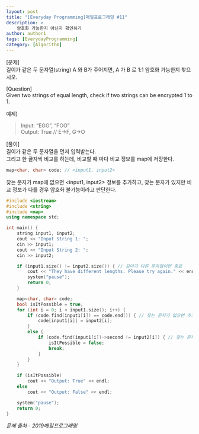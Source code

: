```yaml
---
layout: post
title: "[Everyday Programming]매일프로그래밍 #11"
description: >  
    암호화 가능한지 아닌지 확인하기
author: author1
tags: [EverydayProgramming]
category: [Algorithm]
---
```


[문제]  
길이가 같은 두 문자열(string) A 와 B가 주어지면, A 가 B 로 1:1 암호화 가능한지 찾으시오.  

[Question]  
Given two strings of equal length, check if two strings can be encrypted 1 to 1.  

예제)
> Input: “EGG”, “FOO”   
  Output: True // E->F, G->O  


[풀이]  
길이가 같은 두 문자열을 먼저 입력받는다.  
그리고 한 글자씩 비교를 하는데, 비교할 때 마다 비교 정보를 map에 저장한다.  
~~~c++
map<char, char> code; // <input1, input2>
~~~

찾는 문자가 map에 없으면 <input1, input2> 정보를 추가하고, 찾는 문자가 있지만 비교 정보가 다를 경우 암호화 불가능이라고 판단한다.  

~~~c++
#include <iostream>
#include <string>
#include <map>
using namespace std;

int main() {
	string input1, input2;
	cout << "Input String 1: ";
	cin >> input1;
	cout << "Input String 2: ";
	cin >> input2;

	if (input1.size() != input2.size()) { // 길이가 다른 문자열이면 종료
		cout << "They have different lengths. Please try again." << endl;
		system("pause");
		return 0;
	}

	map<char, char> code;
	bool isItPossible = true;
	for (int i = 0; i < input1.size(); i++) {
		if (code.find(input1[i]) == code.end()) { // 찾는 문자가 없으면 추가
			code[input1[i]] = input2[i];
		}
		else {
			if (code.find(input1[i])->second != input2[i]) { // 찾는 문자는 있지만 암호화 문자가 다를 경우
				isItPossible = false;
				break;
			}
		}
	}

	if (isItPossible)
		cout << "Output: True" << endl;
	else
		cout << "Output: False" << endl;

	system("pause");
	return 0;
}
~~~


*문제 출처 - 2019매일프로그래밍*